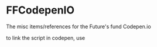 # FFCodepenIO
The misc items/references for the Future's fund Codepen.io 

to link the script in codepen, use  <script src="https://rawgit.com/DanWolfstone/FFCodepenIO/master/gm/lyrical_sleep.js"></script>
